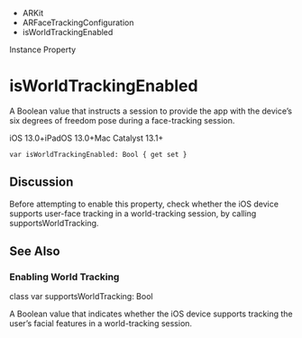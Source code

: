 

- ARKit
- ARFaceTrackingConfiguration
-  isWorldTrackingEnabled 

Instance Property

# isWorldTrackingEnabled

A Boolean value that instructs a session to provide the app with the device’s six degrees of freedom pose during a face-tracking session.

iOS 13.0+iPadOS 13.0+Mac Catalyst 13.1+

``` source
var isWorldTrackingEnabled: Bool { get set }
```

## Discussion

Before attempting to enable this property, check whether the iOS device supports user-face tracking in a world-tracking session, by calling supportsWorldTracking.

## See Also

### Enabling World Tracking

class var supportsWorldTracking: Bool

A Boolean value that indicates whether the iOS device supports tracking the user’s facial features in a world-tracking session.

